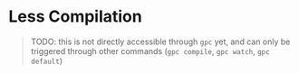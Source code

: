 # Less Compilation

> TODO: this is not directly accessible through `gpc` yet, and can only be triggered through other commands (`gpc compile`, `gpc watch`, `gpc default`)

